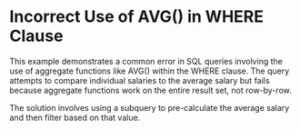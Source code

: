 # Incorrect Use of AVG() in WHERE Clause
This example demonstrates a common error in SQL queries involving the use of aggregate functions like AVG() within the WHERE clause.  The query attempts to compare individual salaries to the average salary but fails because aggregate functions work on the entire result set, not row-by-row.

The solution involves using a subquery to pre-calculate the average salary and then filter based on that value.
